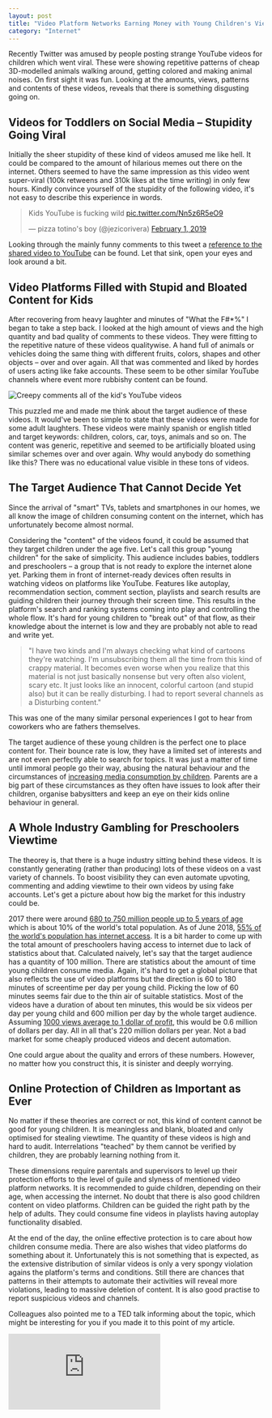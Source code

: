 ```yaml
---
layout: post
title: "Video Platform Networks Earning Money with Young Children's Viewtime"
category: "Internet"
---
```


Recently Twitter was amused by people posting strange YouTube videos for children which went viral. These were showing repetitive patterns of cheap 3D-modelled animals walking around, getting colored and making animal noises. On first sight it was fun. Looking at the amounts, views, patterns and contents of these videos, reveals that there is something disgusting going on.

## Videos for Toddlers on Social Media – Stupidity Going Viral

Initially the sheer stupidity of these kind of videos amused me like hell. It could be compared to the amount of hilarious memes out there on the internet. Others seemed to have the same impression as this video went super-viral (100k retweens and 310k likes at the time writing) in only few hours. Kindly convince yourself of the stupidity of the following video, it's not easy to describe this experience in words.

<blockquote class="twitter-tweet"><p lang="en" dir="ltr">Kids YouTube is fucking wild <a href="https://t.co/Nn5z6R5eO9">pic.twitter.com/Nn5z6R5eO9</a></p>&mdash; pizza totino&#39;s boy (@jezicorivera) <a href="https://twitter.com/jezicorivera/status/1091229799635345409?ref_src=twsrc%5Etfw">February 1, 2019</a></blockquote> <script async src="https://platform.twitter.com/widgets.js" charset="utf-8"></script>

Looking through the mainly funny comments to this tweet a [reference to the shared video to YouTube](https://www.youtube.com/watch?v=0LNTWQun0m4&feature=youtu.be) can be found. Let that sink, open your eyes and look around a bit.

## Video Platforms Filled with Stupid and Bloated Content for Kids

After recovering from heavy laughter and minutes of "What the F#*%" I began to take a step back. I looked at the high amount of views and the high quantity and bad quality of comments to these videos. They were fitting to the repetitive nature of these videos qualitywise. A hand full of animals or vehicles doing the same thing with different fruits, colors, shapes and other objects – over and over again. All that was commented and liked by hordes of users acting like fake accounts. These seem to be other similar YouTube channels where event more rubbishy content can be found.

<img src="{{ site.baseurl }}/images/creepy-comments.png" alt="Creepy comments all of the kid's YouTube videos" title="YouTube creepy comments" />

This puzzled me and made me think about the target audience of these videos. It would've been to simple to state that these videos were made for some adult laughters. These videos were mainly spanish or english titled and target keywords: children, colors, car, toys, animals and so on. The content was generic, repetitive and seemed to be artificially bloated using similar schemes over and over again. Why would anybody do something like this? There was no educational value visible in these tons of videos.

## The Target Audience That Cannot Decide Yet

Since the arrival of "smart" TVs, tablets and smartphones in our homes, we all know the image of children consuming content on the internet, which has unfortunately become almost normal.

Considering the "content" of the videos found, it could be assumed that they target children under the age five. Let's call this group "young children" for the sake of simplicity. This audience includes babies, toddlers and preschoolers – a group that is not ready to explore the internet alone yet. Parking them in front of internet-ready devices often results in watching videos on platforms like YouTube. Features like autoplay, recommendation section, comment section, playlists and search results are guiding children their journey through their screen time. This results in the platform's search and ranking systems coming into play and controlling the whole flow. It's hard for young children to "break out" of that flow, as their knowledge about the internet is low and they are probably not able to read and write yet.

> "I have two kinds and I'm always checking what kind of cartoons they're watching. I'm unsubscribing them all the time from this kind of crappy material. It becomes even worse when you realize that this material is not just basically nonsense but very often also violent, scary etc. It just looks like an innocent, colorful cartoon (and stupid also) but it can be really disturbing. I had to report several channels as a Disturbing content."

This was one of the many similar personal experiences I got to hear from coworkers who are fathers themselves.

The target audience of these young children is the perfect one to place content for. Their bounce rate is low, they have a limited set of interests and are not even perfectly able to search for topics. It was just a matter of time until immoral people go their way, abusing the natural behaviour and the circumstances of [increasing media consumption by children](http://www.techaddiction.ca/media-statistics.html). Parents are a big part of these circumstances as they often have issues to look after their children, organise babysitters and keep an eye on their kids online behaviour in general.


## A Whole Industry Gambling for Preschoolers Viewtime

The theorey is, that there is a huge industry sitting behind these videos. It is constantly generating (rather than producing) lots of these videos on a vast variety of channels. To boost visibility they can even automate upvoting, commenting and adding viewtime to their own videos by using fake accounts. Let's get a picture about how big the market for this industry could be.

2017 there were around [680 to 750 million people up to 5 years of age](https://www.populationpyramid.net/world/2017/) which is about 10% of the world's total population. As of June 2018, [55% of the world's population has internet access](https://en.wikipedia.org/wiki/Global_Internet_usage). It is a bit harder to come up with the total amount of preschoolers having access to internet due to lack of statistics about that. Calculated naively, let's say that the target audience has a quantity of 100 million. There are statistics about the amount of time young children consume media. Again, it's hard to get a global picture that also reflects the use of video platforms but the direction is 60 to 180 minutes of screentime per day per young child. Picking the low of 60 minutes seems fair due to the thin air of suitable statistics. Most of the videos have a duration of about ten minutes, this would be six videos per day per young child and 600 million per day by the whole target audience. Assuming [1000 views average to 1 dollar of profit](https://www.quora.com/How-much-does-YouTube-pay-per-1000-views-How-where-can-I-get-sponsor-to-have-enough-capital-from-nothing-and-be-a-successful-company), this would be 0.6 million of dollars per day. All in all that's 220 million dollars per year. Not a bad market for some cheaply produced videos and decent automation.

One could argue about the quality and errors of these numbers. However, no matter how you construct this, it is sinister and deeply worrying.


## Online Protection of Children as Important as Ever

No matter if these theories are correct or not, this kind of content cannot be good for young children. It is meaningless and blank, bloated and only optimised for stealing viewtime. The quantity of these videos is high and hard to audit. Interrelations "teached" by them cannot be verified by children, they are probably learning nothing from it.

These dimensions require parentals and supervisors to level up their protection efforts to the level of guile and slyness of mentioned video platform networks. It is recommended to guide children, depending on their age, when accessing the internet. No doubt that there is also good children content on video platforms. Children can be guided the right path by the help of adults. They could consume fine videos in playlists having autoplay functionality disabled.

At the end of the day, the online effective protection is to care about how children consume media. There are also wishes that video platforms do something about it. Unfortunately this is not something that is expected, as the extensive distribution of similar videos is only a very spongy violation agains the platform's terms and conditions. Still there are chances that patterns in their attempts to automate their activities will reveal more violations, leading to massive deletion of content. It is also good practise to report suspicious videos and channels.

Colleagues also pointed me to a TED talk informing about the topic, which might be interesting for you if you made it to this point of my article.

<div class="embed-responsive embed-responsive-16by9">
    <iframe class="embed-responsive-item" src="https://www.youtube.com/embed/v9EKV2nSU8w" frameborder="0" allow="accelerometer; autoplay; encrypted-media; gyroscope; picture-in-picture" allowfullscreen></iframe>
</div>